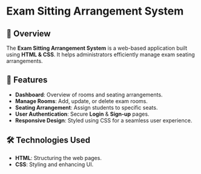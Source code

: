 # Exam Sitting Arrangement System

## 📌 Overview
The **Exam Sitting Arrangement System** is a web-based application built using **HTML & CSS**. It helps administrators efficiently manage exam seating arrangements.

## 🎯 Features
- **Dashboard**: Overview of rooms and seating arrangements.
- **Manage Rooms**: Add, update, or delete exam rooms.
- **Seating Arrangement**: Assign students to specific seats.
- **User Authentication**: Secure **Login** & **Sign-up** pages.
- **Responsive Design**: Styled using CSS for a seamless user experience.

## 🛠️ Technologies Used
- **HTML**: Structuring the web pages.
- **CSS**: Styling and enhancing UI.
